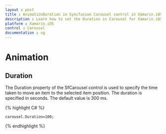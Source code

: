 ```yaml
---
layout : post
title : AnimationDuration in Syncfusion Carousel control in Xamarin.iOS
description : Learn how to set the Duration in Carousel for Xamarin.iOS
platform : Xamarin.iOS
control : Carousel
documentation : ug
---
```


# Animation

## Duration

The Duration property of the SfCarousel control is used to specify the time taken to move an item to the selected item position. The duration is specified in seconds.  The default value is 300 ms.

{% highlight C# %}

	carousel.Duration=100;

{% endhighlight %}
